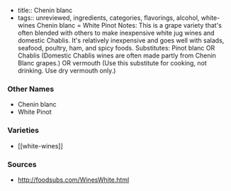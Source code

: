 - title:: Chenin blanc
- tags:: unreviewed, ingredients, categories, flavorings, alcohol, white-wines
Chenin blanc = White Pinot Notes: This is a grape variety that's often blended with others to make inexpensive white jug wines and domestic Chablis. It's relatively inexpensive and goes well with salads, seafood, poultry, ham, and spicy foods. Substitutes: Pinot blanc OR Chablis (Domestic Chablis wines are often made partly from Chenin Blanc grapes.) OR vermouth (Use this substitute for cooking, not drinking. Use dry vermouth only.)

### Other Names

* Chenin blanc
* White Pinot

### Varieties

* [[white-wines]]

### Sources
* http://foodsubs.com/WinesWhite.html
